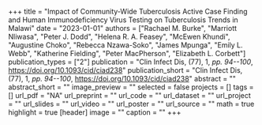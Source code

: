 +++
title = "Impact of Community-Wide Tuberculosis Active Case Finding and Human Immunodeficiency Virus Testing on Tuberculosis Trends in Malawi"
date = "2023-01-01"
authors = ["Rachael M. Burke", "Marriott Nliwasa", "Peter J. Dodd", "Helena R. A. Feasey", "McEwen Khundi", "Augustine Choko", "Rebecca Nzawa-Soko", "James Mpunga", "Emily L. Webb", "Katherine Fielding", "Peter MacPherson", "Elizabeth L. Corbett"]
publication_types = ["2"]
publication = "Clin Infect Dis, (77), 1, _pp. 94--100_, https://doi.org/10.1093/cid/ciad238"
publication_short = "Clin Infect Dis, (77), 1, _pp. 94--100_, https://doi.org/10.1093/cid/ciad238"
abstract = ""
abstract_short = ""
image_preview = ""
selected = false
projects = []
tags = []
url_pdf = "NA"
url_preprint = ""
url_code = ""
url_dataset = ""
url_project = ""
url_slides = ""
url_video = ""
url_poster = ""
url_source = ""
math = true
highlight = true
[header]
image = ""
caption = ""
+++
